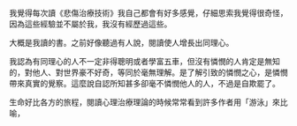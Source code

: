 
我覺得每次讀《悲傷治療技術》我自己都會有好多感覺，仔細思索我覺得很奇怪，因為這些經驗並不屬於我，我沒有經歷過這些。

大概是我讀的書。之前好像聽過有人說，閱讀使人增長出同理心。

我認為有同理心的人不一定非得聰明或者學富五車，但沒有憐憫的人肯定是無知的，對他人、對世界豪不好奇，等同於毫無理解。是了解引致的憐憫之心，是憐憫帶來真實的覺察。這麼說自認所知甚多卻毫不憐憫他人的人，不過是自欺罷了。

生命好比各方的旅程，閱讀心理治療理論的時候常常看到許多作者用「游泳」來比喻，